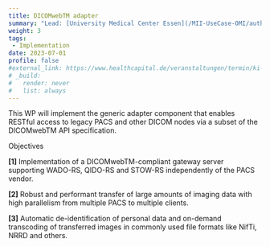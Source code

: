 ```yaml
---
title: DICOMwebTM adapter
summary: "Lead: [University Medical Center Essen](/MII-UseCase-OMI/authors/ume/)"
weight: 3
tags:
 - Implementation
date: 2023-07-01
profile: false
#external_link: https://www.healthcapital.de/veranstaltungen/termin/ki-in-der-radiologie/
# _build:
#   render: never
#   list: always
---
```

This WP will implement the generic adapter component that enables RESTful access to legacy PACS and other DICOM nodes via a subset of the DICOMwebTM API specification.

Objectives

**[1]** Implementation of a DICOMwebTM-compliant gateway server supporting WADO-RS, QIDO-RS and STOW-RS independently of the PACS vendor.

**[2]** Robust and performant transfer of large amounts of imaging data with high parallelism from multiple PACS to multiple clients.

**[3]** Automatic de-identification of personal data and on-demand transcoding of transferred images in commonly used file formats like NifTi, NRRD and others.
